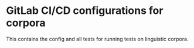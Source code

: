 # GitLab CI/CD configurations for corpora

This contains the config and all tests for running tests on linguistic corpora.
